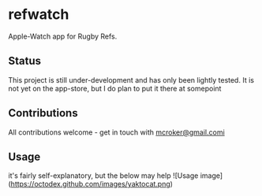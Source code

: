 # refwatch
Apple-Watch app for Rugby Refs.

## Status
This project is still under-development and has only been lightly tested.
It is not yet on the app-store, but I do plan to put it there at somepoint

## Contributions
All contributions welcome - get in touch with mcroker@gmail.comi

## Usage
it's fairly self-explanatory, but the below may help
![Usage image]
(https://octodex.github.com/images/yaktocat.png)
